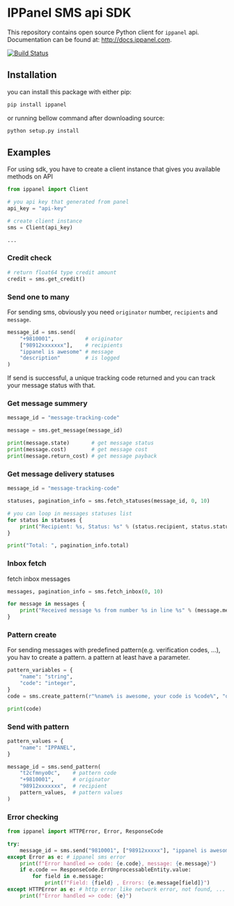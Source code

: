 # IPPanel SMS api SDK

This repository contains open source Python client for `ippanel` api. Documentation can be found at: <http://docs.ippanel.com>.

[![Build Status](https://travis-ci.org/ippanel/python-rest-sdk.svg?branch=master)](https://travis-ci.org/ippanel/python-rest-sdk)

## Installation

you can install this package with either pip:

```bash
pip install ippanel
```

or running bellow command after downloading source:

```bash
python setup.py install
```

## Examples

For using sdk, you have to create a client instance that gives you available methods on API

```python
from ippanel import Client

# you api key that generated from panel
api_key = "api-key"

# create client instance
sms = Client(api_key)

...
```

### Credit check

```python
# return float64 type credit amount
credit = sms.get_credit()

```

### Send one to many

For sending sms, obviously you need `originator` number, `recipients` and `message`.

```python
message_id = sms.send(
    "+9810001",          # originator
    ["98912xxxxxxx"],    # recipients
    "ippanel is awesome" # message
    "description"        # is logged
)

```

If send is successful, a unique tracking code returned and you can track your message status with that.

### Get message summery

```python
message_id = "message-tracking-code"

message = sms.get_message(message_id)

print(message.state)       # get message status
print(message.cost)        # get message cost
print(message.return_cost) # get message payback
```

### Get message delivery statuses

```python
message_id = "message-tracking-code"

statuses, pagination_info = sms.fetch_statuses(message_id, 0, 10)

# you can loop in messages statuses list
for status in statuses {
    print("Recipient: %s, Status: %s" % (status.recipient, status.status))
}

print("Total: ", pagination_info.total)
```

### Inbox fetch

fetch inbox messages

```python
messages, pagination_info = sms.fetch_inbox(0, 10)

for message in messages {
    print("Received message %s from number %s in line %s" % (message.message, message.sender, message.to))
}
```

### Pattern create

For sending messages with predefined pattern(e.g. verification codes, ...), you hav to create a pattern. a pattern at least have a parameter.

```python
pattern_variables = {
    "name": "string",
    "code": "integer",
}
code = sms.create_pattern(r"%name% is awesome, your code is %code%", "description", pattern_variables, "%", False)

print(code)
```

### Send with pattern

```python
pattern_values = {
    "name": "IPPANEL",
}

message_id = sms.send_pattern(
    "t2cfmnyo0c",    # pattern code
    "+9810001",      # originator
    "98912xxxxxxx",  # recipient
    pattern_values,  # pattern values
)
```

### Error checking

```python
from ippanel import HTTPError, Error, ResponseCode

try:
    message_id = sms.send("9810001", ["98912xxxxx"], "ippanel is awesome")
except Error as e: # ippanel sms error
    print(f"Error handled => code: {e.code}, message: {e.message}")
    if e.code == ResponseCode.ErrUnprocessableEntity.value:
        for field in e.message:
            print(f"Field: {field} , Errors: {e.message[field]}")
except HTTPError as e: # http error like network error, not found, ...
    print(f"Error handled => code: {e}")

```
